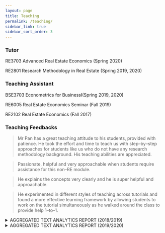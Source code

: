 ```yaml
---
layout: page
title: Teaching
permalink: /teaching/
sidebar_link: true
sidebar_sort_order: 3
---
```

### Tutor

RE3703  Advanced Real Estate Economics (Spring 2020)

RE2801  Research Methodology in Real Estate (Spring 2019, 2020)




### Teaching Assistant

BSE3703 Econometrics for BusinessⅠ(Spring 2019, 2020)

RE6005  Real Estate Economics Seminar (Fall 2019)

RE2102  Real Estate Economics (Fall 2017)

### Teaching Feedbacks

>Mr Pan has a great teaching attitude to his students, provided with patience. He took the effort and time to teach us with step–by–step approaches for students like us who do not have any research methodology background. His teaching abilities are appreciated.

>Passionate, helpful and very approachable when students require assistance for this non–RE module.


>He explains the concepts very clearly and he is super helpful and approachable.
 

>He experimented in different styles of teaching across tutorials and found a more effective learning framework by allowing students to work on the tutorial simultaneously as he walked around the class to provide help 1–to–1.

<details>
<summary>AGGREGATED TEXT ANALYTICS REPORT (2018/2019)</summary>
<img src="/assets/1819.bmp" />
</details>


<details>
<summary>AGGREGATED TEXT ANALYTICS REPORT (2019/2020)</summary>
<img src="/assets/1920.bmp" />

</details>
